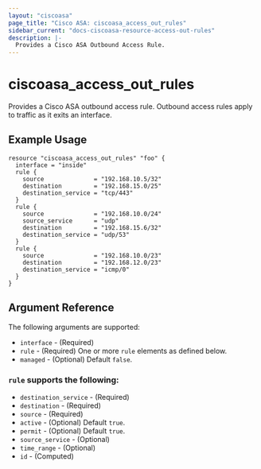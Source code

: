 ```yaml
---
layout: "ciscoasa"
page_title: "Cisco ASA: ciscoasa_access_out_rules"
sidebar_current: "docs-ciscoasa-resource-access-out-rules"
description: |-
  Provides a Cisco ASA Outbound Access Rule.
---
```


# ciscoasa_access_out_rules

Provides a Cisco ASA outbound access rule. Outbound access rules apply to traffic as it exits an interface.

## Example Usage

```hcl
resource "ciscoasa_access_out_rules" "foo" {
  interface = "inside"
  rule {
    source              = "192.168.10.5/32"
    destination         = "192.168.15.0/25"
    destination_service = "tcp/443"
  }
  rule {
    source              = "192.168.10.0/24"
    source_service      = "udp"
    destination         = "192.168.15.6/32"
    destination_service = "udp/53"
  }
  rule {
    source              = "192.168.10.0/23"
    destination         = "192.168.12.0/23"
    destination_service = "icmp/0"
  }
}
```

## Argument Reference

The following arguments are supported:

* `interface` - (Required)
* `rule` - (Required) One or more `rule` elements as defined below.
* `managed` - (Optional) Default `false`.

### `rule` supports the following:

* `destination_service` - (Required)
* `destination` - (Required)
* `source` - (Required)
* `active` - (Optional) Default `true`.
* `permit` - (Optional) Default `true`.
* `source_service` - (Optional)
* `time_range` - (Optional)
* `id` - (Computed)
